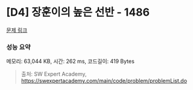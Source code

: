 # [D4] 장훈이의 높은 선반 - 1486 

[문제 링크](https://swexpertacademy.com/main/code/problem/problemDetail.do?contestProbId=AV2b7Yf6ABcBBASw) 

### 성능 요약

메모리: 63,044 KB, 시간: 262 ms, 코드길이: 419 Bytes



> 출처: SW Expert Academy, https://swexpertacademy.com/main/code/problem/problemList.do